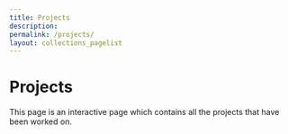 ```yaml
---
title: Projects
description: 
permalink: /projects/
layout: collections_pagelist
---
```


# Projects
This page is an interactive page which contains all the projects that have been worked on.